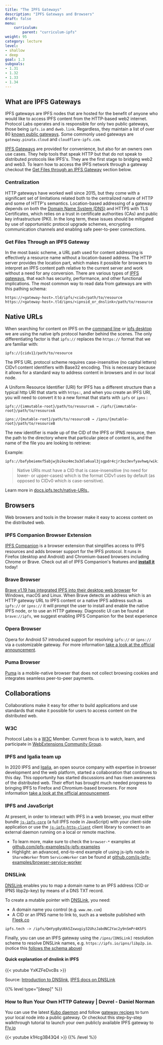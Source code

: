 ```yaml
---
title: "The IPFS Gateways"
description: "IPFS Gateways and Browsers"
draft: false
menu:
    curriculum:
        parent: "curriculum-ipfs"
weight: 95
category: lecture
level:
- shallow
- deep
goal: 1.3
subgoals:
- 1.31
- 1.32
- 1.33
- 1.34
---
```

## What are IPFS Gateways
IPFS gateways are IPFS nodes that are hosted for the benefit of anyone who would like to access IPFS content from the HTTP-based web2 internet. Protocol Labs operates and is responsible for only two public gateways, those being `ipfs.io` and `dweb.link`. Regardless, they maintain a list of over 80 [known public gateways](https://ipfs.github.io/public-gateway-checker/). Some commonly used gateways are `gateway.pinata.cloud` and `cloudflare-ipfs.com`.

[IPFS Gateways](https://docs.ipfs.io/how-to/address-ipfs-on-web/#http-gateways) are provided for convenience, but also for an owners own use cases. They help tools that speak HTTP but that do not speak to distributed protocols like IPFS's. They are the first stage to bridging web2 and web3. To learn how to access the IPFS network through a gateway checkout the [Get Files through an IPFS Gateway](#get-files-through-an-ipfs-gateway) section below.

### Centralization
HTTP gateways have worked well since 2015, but they come with a significant set of limitations related both to the centralized nature of HTTP and some of HTTP's semantics. Location-based addressing of a gateway depends on both the [Domain Name System (DNS)](https://www.cloudflare.com/learning/dns/what-is-dns/) and HTTPS with TLS Certificates, which relies on a trust in certificate authorities (CAs) and public key infrastructure (PKI). In the long term, these issues should be mitigated by use of opportunistic protocol upgrade schemes, encrypting communication channels and enabling safe peer-to-peer connections.

### Get Files Through an IPFS Gateway
In the most basic scheme, a URL path used for content addressing is effectively a resource name without a location-based address. The HTTP server provides the location part, which makes it possible for browsers to interpret an IPFS content path relative to the current server and work without a need for any conversion. There are various types of [IPFS gateways](https://docs.ipfs.tech/concepts/ipfs-gateway/#gateway-types), that each has security, performance, and other functional implications. The most common way to read data from gateways are with this pathing schema:

```
https://<gateway-host>.tld/ipfs/<cid>/path/to/resource
https://<gateway-host>.tld/ipns/<ipnsid_or_dnslink>/path/to/resource
```

## Native URLs

When searching for content on IPFS on the [command line](/curriculum/ipfs/basics) or [ipfs desktop](/curriculum/ipfs/desktop-tutorial) we are using the native ipfs protocol handler behind the scenes. The only differentiating factor is that `ipfs://` replaces the `https://` format that we are familiar with:

```
ipfs://{cidv1}/path/to/resource
```
The IPFS URL protocol scheme requires case-insensitive (no capital letters) CIDv1 content identifiers with Base32 encoding. This is necessary because it allows for a standard way to address content in browsers and in our local node.

A Uniform Resource Identifier (URI) for IPFS has a different structure than a typical http URI that starts with `https:`, and when you create an IPFS URI, you will need to convert it to a new format that starts with `ipfs` or `ipns` :

```
ipfs://{immutable-root}/path/to/resourceA → /ipfs/{immutable-root}/path/to/resourceA

ipns://{mutable-root}/path/to/resourceB → /ipns/{mutable-root}/path/to/resourceB
```

The new identifier is made up of the CID of the IPFS or IPNS resource, then the path to the directory where that particular piece of content is, and the name of the file you are looking to retrieve:

Example:

```
ipfs://bafybeiemxf5abjwjbikoz4mc3a3dla6ual3jsgpdr4cjr3oz3evfyavhwq/wiki/Vincent_van_Gogh.html
```

> Native URIs must have a CID that is case-insensitive (no need for lower- or upper-cases) which is the format CIDv1 uses by default (as opposed to CIDv0 which _is_ case-sensitive).

Learn more in [docs.ipfs.tech/native-URIs](https://docs.ipfs.tech/how-to/address-ipfs-on-web/#native-urls)_

## Browsers
Web browsers and tools in the browser make it easy to access content on the distributed web.

### IPFS Companion Browser Extension

[IPFS Companion](https://github.com/ipfs-shipyard/ipfs-companion#ipfs-companion) is a browser extension that simplifies access to IPFS resources and adds browser support for the IPFS protocol. It runs in <img src="https://unpkg.com/@browser-logos/firefox@2.0.0/firefox_16x16.png" width="16" height="16">Firefox (desktop and Android) and Chromium-based browsers including Chrome or Brave. Check out all of IPFS Companion's features and [**install it**](https://github.com/ipfs/ipfs-companion#install-ipfs-companion) today!


### Brave Browser
[Brave v1.19 has integrated IPFS into their desktop web browser](https://brave.com/brave-integrates-ipfs/) for Windows, macOS and Linux. When Brave detects an address which is an HTTP gateway URL to IPFS content or a native IPFS address such as `ipfs://` or `ipns://` it will prompt the user to install and enable the native IPFS node, or to use an HTTP gateway.
Diagnostic UI can be found at `brave://ipfs`, we suggest enabling IPFS Companion for the best experience

### Opera Browser
Opera for Android 57 introduced support for resolving `ipfs://` or `ipns://` via a customizable gateway.
For more information [take a look at the official announcement](https://blog.ipfs.io/2020-03-30-ipfs-in-opera-for-android/).

### Puma Browser
[Puma](https://www.pumabrowser.com/) is a mobile-native browser that does not collect browsing cookies and integrates seamless peer-to-peer payments.

## Collaborations
Collaborations make it easy for other to build applications and use standards that make it possible for users to access content on the distributed web.

### W3C

Protocol Labs is a [W3C](https://www.w3.org/Consortium/) Member. Current focus is to watch, learn, and participate in [WebExtensions Community Group](https://www.w3.org/community/webextensions/).

### IPFS and Igalia team up

In 2020 IPFS and [Igalia](https://www.igalia.com/), an open source company with expertise in browser development and the web platform, started a collaboration that continues to this day. This opportunity has started discussions and has risen awareness of the distributed web. Their effort has brought much needed progress to bringing IPFS to Firefox and Chromium-based browsers. For more information [take a look at the official announcement](https://blog.ipfs.io/2021-01-15-ipfs-and-igalia-collaborate-on-dweb-in-browsers/).

### IPFS and JavaScript

At present, in order to interact with IPFS in a web browser, you must either bundle [`js-ipfs-core`](https://www.npmjs.com/package/ipfs-core) (a full IPFS node in JavaScript) with your client-side application or use the [`js-ipfs-http-client`](https://www.npmjs.com/package/ipfs-http-client) client library to connect to an external daemon running on a local or remote machine.

- To learn more, make sure to check the `browser-*` examples at [github.com/ipfs-examples/js-ipfs-examples](https://github.com/ipfs-examples/js-ipfs-examples/tree/master/examples)
- Highlight: an advanced, end-to-end example of using js-ipfs node in `SharedWorker` from `ServiceWorker` can be found at [github.com/js-ipfs-examples/browser-service-worker](https://github.com/ipfs-examples/js-ipfs-examples/tree/master/examples/browser-service-worker)


### DNSLink

[DNSLink](https://dnslink.dev) enables you to map a domain name to an IPFS address (CID or IPNS libp2p-key) by means of a DNS TXT record.

To create a mutable pointer with [DNSLink](https://docs.ipfs.io/concepts/dnslink/), you need:
- A domain name you control (e.g. `www.me.com`)
- A CID or an IPNS name to link to, such as a website published with [Fleek.co](https://fleek.co/)

```
ipfs.tech -> /ipfs/QmYyg8yU6k5Zxwugiy32UhzJabdNC2Yac2y9nSmPr4K5FS
```

Finally, you can use an IPFS gateway using the `/ipns/[DNSLink]` resolution scheme to resolve DNSLink names, e.g. `https://ipfs.io/ipns/libp2p.io`. (notice this [follows the schema above](#get-files-through-an-ipfs-gateway))

#### Quick explanation of dnslink in IPFS

{{< youtube YxKZFeDvcBs >}}

Source: [Introduction to DNSlink](https://dnslink.dev/#introduction), [IPFS docs on DNSLink](https://docs.ipfs.tech/concepts/dnslink/)

{{% level type="[deep]" %}}
### How to Run Your Own HTTP Gateway | Devrel - Daniel Norman

You can use the latest [Kubo daemon](https://github.com/ipfs/go-ipfs) and follow [gateway recipes](https://github.com/ipfs/go-ipfs/blob/master/docs/config.md#gateway-recipes) to turn your local node into a public gateway. Or checkout this step-by-step walkthrough tutorial to launch your own publicly available IPFS gateway to [Fly.io](https://fly.io/)

{{< youtube k1Hcg3B43Q4 >}}
{{% /level %}}
